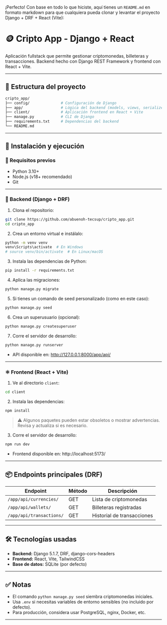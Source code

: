 ¡Perfecto! Con base en todo lo que hiciste, aquí tienes un `README.md` en formato markdown para que cualquiera pueda clonar y levantar el proyecto Django + DRF + React (Vite):


# 🪙 Cripto App - Django + React

Aplicación fullstack que permite gestionar criptomonedas, billeteras y transacciones. Backend hecho con Django REST Framework y frontend con React + Vite.

---

## 📁 Estructura del proyecto

```bash
cripto_app/
├── config/              # Configuración de Django
├── app/                 # Lógica del backend (models, views, serializers, etc.)
├── client/              # Aplicación frontend en React + Vite
├── manage.py            # CLI de Django
├── requirements.txt     # Dependencias del backend
└── README.md
```

---

## 🚀 Instalación y ejecución

### 🔧 Requisitos previos

- Python 3.10+
- Node.js (v18+ recomendado)
- Git

---

### 🐍 Backend (Django + DRF)

1. Clona el repositorio:

```bash
git clone https://github.com/abuenoh-tecsup/cripto_app.git
cd cripto_app
```

2. Crea un entorno virtual e instálalo:

```bash
python -m venv venv
venv\Scripts\activate  # En Windows
# source venv/bin/activate  # En Linux/macOS
```

3. Instala las dependencias de Python:

```bash
pip install -r requirements.txt
```

4. Aplica las migraciones:

```bash
python manage.py migrate
```

5. Si tienes un comando de seed personalizado (como en este caso):

```bash
python manage.py seed
```

6. Crea un superusuario (opcional):

```bash
python manage.py createsuperuser
```

7. Corre el servidor de desarrollo:

```bash
python manage.py runserver
```

- API disponible en: http://127.0.0.1:8000/app/api/

---

### ⚛️ Frontend (React + Vite)

1. Ve al directorio `client`:

```bash
cd client
```

2. Instala las dependencias:

```bash
npm install
```

> ⚠️ Algunos paquetes pueden estar obsoletos o mostrar advertencias. Revisa y actualiza si es necesario.

3. Corre el servidor de desarrollo:

```bash
npm run dev
```

- Frontend disponible en: http://localhost:5173/

---

## 📦 Endpoints principales (DRF)

| Endpoint                  | Método | Descripción                         |
|--------------------------|--------|-------------------------------------|
| `/app/api/currencies/`   | GET    | Lista de criptomonedas              |
| `/app/api/wallets/`      | GET    | Billeteras registradas              |
| `/app/api/transactions/` | GET    | Historial de transacciones          |

---

## 🛠️ Tecnologías usadas

- **Backend:** Django 5.1.7, DRF, django-cors-headers
- **Frontend:** React, Vite, TailwindCSS
- **Base de datos:** SQLite (por defecto)

---

## ✅ Notas

- El comando `python manage.py seed` siembra criptomonedas iniciales.
- Usa `.env` si necesitas variables de entorno sensibles (no incluido por defecto).
- Para producción, considera usar PostgreSQL, nginx, Docker, etc.

---
